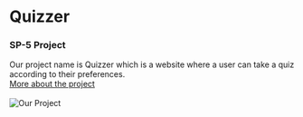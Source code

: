 # Quizzer

### SP-5 Project

Our project name is Quizzer which is a website where a user can take a quiz according to their preferences.<br>
[More about the project](https://docs.google.com/presentation/d/1dPGf3U-pPz5LpU9G1Bwdfj6TiZbsxQ0T/edit?usp=sharing&ouid=116427383375297946410&rtpof=true&sd=true)<br><br>
![Our Project](https://i.imgur.com/gqG8lpe.png)
